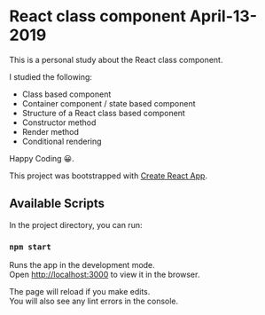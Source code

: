 # React class component April-13-2019

This is a personal study about the React class component.

I studied the following:

- Class based component
- Container component / state based component
- Structure of a React class based component
- Constructor method
- Render method
- Conditional rendering

Happy Coding 😀.

This project was bootstrapped with [Create React App](https://github.com/facebook/create-react-app).

## Available Scripts

In the project directory, you can run:

### `npm start`

Runs the app in the development mode.<br>
Open [http://localhost:3000](http://localhost:3000) to view it in the browser.

The page will reload if you make edits.<br>
You will also see any lint errors in the console.

